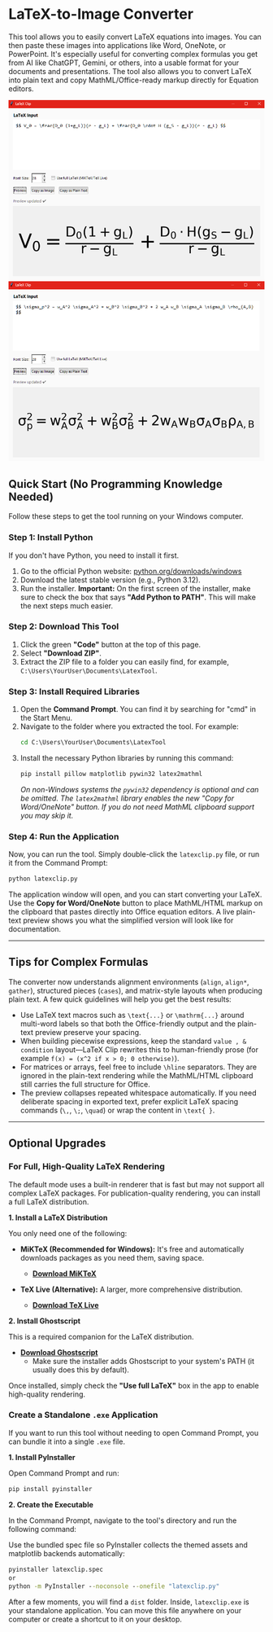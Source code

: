 # LaTeX-to-Image Converter

This tool allows you to easily convert LaTeX equations into images. You can then paste these images into applications like Word, OneNote, or PowerPoint. It's especially useful for converting complex formulas you get from AI like ChatGPT, Gemini, or others, into a usable format for your documents and presentations. The tool also allows you to convert LaTeX into plain text and copy MathML/Office-ready markup directly for Equation editors.

![Screenshot 1](Screenshots/1.png)
![Screenshot 2](Screenshots/2.png)

## Quick Start (No Programming Knowledge Needed)

Follow these steps to get the tool running on your Windows computer.

### Step 1: Install Python

If you don't have Python, you need to install it first.

1.  Go to the official Python website: [python.org/downloads/windows](https://www.python.org/downloads/windows/)
2.  Download the latest stable version (e.g., Python 3.12).
3.  Run the installer. **Important:** On the first screen of the installer, make sure to check the box that says **"Add Python to PATH"**. This will make the next steps much easier.

### Step 2: Download This Tool

1.  Click the green **"Code"** button at the top of this page.
2.  Select **"Download ZIP"**.
3.  Extract the ZIP file to a folder you can easily find, for example, `C:\Users\YourUser\Documents\LatexTool`.

### Step 3: Install Required Libraries

1.  Open the **Command Prompt**. You can find it by searching for "cmd" in the Start Menu.
2.  Navigate to the folder where you extracted the tool. For example:
    ```cmd
    cd C:\Users\YourUser\Documents\LatexTool
    ```
3.  Install the necessary Python libraries by running this command:
    ```cmd
    pip install pillow matplotlib pywin32 latex2mathml
    ```
    *On non-Windows systems the `pywin32` dependency is optional and can be
    omitted. The `latex2mathml` library enables the new "Copy for Word/OneNote"
    button. If you do not need MathML clipboard support you may skip it.*

### Step 4: Run the Application

Now, you can run the tool. Simply double-click the `latexclip.py` file, or run it from the Command Prompt:

```cmd
python latexclip.py
```

The application window will open, and you can start converting your LaTeX. Use the **Copy for Word/OneNote** button to place MathML/HTML markup on the clipboard that pastes directly into Office equation editors. A live plain-text preview shows you what the simplified version will look like for documentation.

---

## Tips for Complex Formulas

The converter now understands alignment environments (`align`, `align*`, `gather`), structured pieces (`cases`), and matrix-style layouts when producing plain text. A few quick guidelines will help you get the best results:

* Use LaTeX text macros such as `\text{...}` or `\mathrm{...}` around multi-word labels so that both the Office-friendly output and the plain-text preview preserve your spacing.
* When building piecewise expressions, keep the standard `value , & condition` layout—LaTeX Clip rewrites this to human-friendly prose (for example `f(x) = (x^2 if x > 0; 0 otherwise)`).
* For matrices or arrays, feel free to include `\hline` separators. They are ignored in the plain-text rendering while the MathML/HTML clipboard still carries the full structure for Office.
* The preview collapses repeated whitespace automatically. If you need deliberate spacing in exported text, prefer explicit LaTeX spacing commands (`\,`, `\;`, `\quad`) or wrap the content in `\text{ }`.

---

## Optional Upgrades

### For Full, High-Quality LaTeX Rendering

The default mode uses a built-in renderer that is fast but may not support all complex LaTeX packages. For publication-quality rendering, you can install a full LaTeX distribution.

**1. Install a LaTeX Distribution**

You only need one of the following:

*   **MiKTeX (Recommended for Windows):** It's free and automatically downloads packages as you need them, saving space.
    *   [**Download MiKTeX**](https://miktex.org/download)

*   **TeX Live (Alternative):** A larger, more comprehensive distribution.
    *   [**Download TeX Live**](https://www.tug.org/texlive/acquire-netinstall.html)

**2. Install Ghostscript**

This is a required companion for the LaTeX distribution.

*   [**Download Ghostscript**](https://ghostscript.com/releases/gsdnld.html)
    *   Make sure the installer adds Ghostscript to your system's PATH (it usually does this by default).

Once installed, simply check the **"Use full LaTeX"** box in the app to enable high-quality rendering.

### Create a Standalone `.exe` Application

If you want to run this tool without needing to open Command Prompt, you can bundle it into a single `.exe` file.

**1. Install PyInstaller**

Open Command Prompt and run:

```cmd
pip install pyinstaller
```

**2. Create the Executable**

In the Command Prompt, navigate to the tool's directory and run the following command:

Use the bundled spec file so PyInstaller collects the themed assets and
matplotlib backends automatically:

```cmd
pyinstaller latexclip.spec
or
python -m PyInstaller --noconsole --onefile "latexclip.py"
```

After a few moments, you will find a `dist` folder. Inside, `latexclip.exe` is your standalone application. You can move this file anywhere on your computer or create a shortcut to it on your desktop.
